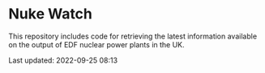 # Nuke Watch

This repository includes code for retrieving the latest information available on the output of EDF nuclear power plants in the UK.

Last updated: 2022-09-25 08:13
